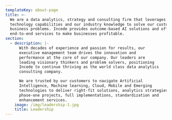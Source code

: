 ```yaml
---
templateKey: about-page
title: >-
  We are a data analytics, strategy and consulting firm that leverages our AI
  technology capabilities and our industry knowledge to solve our customer’s
  business problems. Incede provides outcome-based AI solutions and offers
  end-to-end services to make businesses profitable.
section:
  - description: |-
      With decades of experience and passion for results, our
      executive management team drives the innovation and
      performance at the core of our company. Our leaders are
      leading visionary thinkers and problem solvers, positioning
      Incede to continue thriving as the world class data analytics
      consulting company.

      We are trusted by our customers to navigate Artificial
      Intelligence, Machine learning, Cloud, Mobile and Emerging
      technologies to deliver right-fit solutions, analytics strategies,
      phase-one projects, full implementations, standardization and
      enhancement services.
    image: /img/leadership-1.jpg
    title: Leadership
---
```


